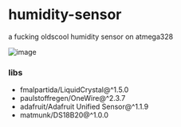 # humidity-sensor
a fucking oldscool humidity sensor on atmega328

![image](https://github.com/gen1nya/humidity-sensor/assets/23115401/96571685-97e6-40d9-b84a-370c4d1a9f3c)


### libs

- fmalpartida/LiquidCrystal@^1.5.0
- paulstoffregen/OneWire@^2.3.7
- adafruit/Adafruit Unified Sensor@^1.1.9
- matmunk/DS18B20@^1.0.0

